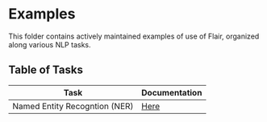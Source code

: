 # Examples

This folder contains actively maintained examples of use of Flair, organized along various NLP tasks.

## Table of Tasks

| Task                          | Documentation
| ----------------------------- | -------------
| Named Entity Recogntion (NER) | [Here](ner/)
